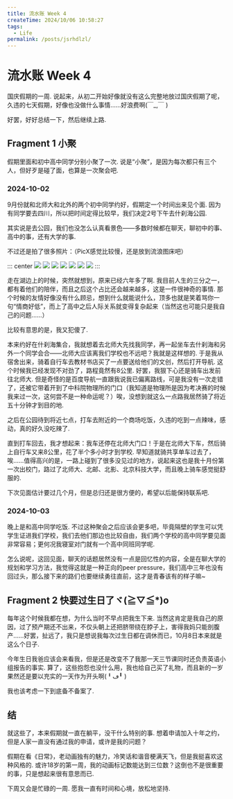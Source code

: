 ```yaml
---
title: 流水账 Week 4
createTime: 2024/10/06 10:58:27
tags:
  - Life
permalink: /posts/jsrhdlzl/
---
```


# 流水账 Week 4

国庆假期的一周. 说起来，从初二开始好像就没有这么完整地放过国庆假期了呢，久违的七天假期，好像也没做什么事情……好浪费啊(￣_,￣ )

好罢，好好总结一下，然后继续上路.

## Fragment 1 小聚

假期里面和初中高中同学分别小聚了一次. 说是“小聚”，是因为每次都只有三个人，但好歹是碰了面，也算是一次聚会吧.

### 2024-10-02

9月份就和北师大和北外的两个初中同学约好，假期定一个时间出来见个面. 因为有同学要去四川，所以把时间定得比较早，我们决定2号下午去什刹海公园.

其实说是去公园，我们也没怎么认真看景色——多数时候都在聊天，聊初中的事、高中的事，还有大学的事.

不过还是拍了很多照片：（PicX感觉比较慢，还是放到流浪图床吧）

::: center
  ![](https://p.sda1.dev/19/fccb6258aff7b0ad7cf4fba34d1c631d/2.jpg)
  ![](https://p.sda1.dev/19/2b30b7a0dce8c87bc588adb09a84b296/3.jpg)
  ![](https://p.sda1.dev/19/436ce3a72c06ea2d45a29affed282122/4.jpg)
  ![](https://p.sda1.dev/19/77dc594045826276a6324fbfc513203b/11.jpg)
  ![](https://p.sda1.dev/19/56b797f994e28b1c9d59313ac7f5b4d8/1.jpg)
  ![](https://p.sda1.dev/19/6d5b9e838a69ae8bde8b6a8acf5911d3/14.jpg)
  ![](https://p.sda1.dev/19/96a4af3b6f9c8fc2875dfc0d46832c45/12.jpg)
:::

走在湖边上的时候，突然就想到，原来已经六年多了啊. 我目前人生的三分之一，都有着他们的陪伴，而且之后这个占比还会越来越多，这是一件很神奇的事情. 那个时候的友情好像没有什么顾忌，想到什么就能说什么，顶多也就是笑着骂你一句“情商好低”，而上了高中之后人际关系就变得复杂起来（当然这也可能只是我自己的问题……）

比较有意思的是，我又犯傻了.

本来约好在什刹海集合，我就想着去北师大先找我同学，再一起坐车去什刹海和另外一个同学会合——北师大应该离我们学校也不远吧？我就是这样想的. 于是我从宿舍出来，骑着自行车去教材书店买了一点要送给他们的文创，然后打开导航. 这个时候我已经发现不对劲了，路程竟然有8公里. 好罢，我狠下心还是骑车出发前往北师大. 但是奇怪的是百度导航一直跟我说我已偏离路线，可是我没有一次走错了，还被它带着开到了中科院物理所的门口（我知道是物理所是因为考决赛的时候我来过一次，这何尝不是一种命运呢？）唉，没想到就这么一点路我居然骑了将近五十分钟才到目的地.

之后在公园待到将近七点，打车去附近的一个商场吃饭，久违的吃到一点辣味，感动，真的好久没吃辣了.

直到打车回去，我才想起来：我车还停在北师大门口！于是在北师大下车，然后骑上自行车又来8公里，花了半个多小时才到学校. 早知道就骑共享单车过去了，唉……值得高兴的是，一路上碰到了很多没见过的地方，说起来这也是我十月份第一次出校门，路过了北师大、北邮、北影、北京科技大学，而且晚上骑车感觉挺舒服的.

下次见面估计要过几个月，但是总归还是很方便的，希望以后能保持联系吧.

### 2024-10-03

晚上是和高中同学吃饭. 不过这种聚会之后应该会更多吧，毕竟隔壁的学生可以凭学生证进我们学校，我们去他们那边也比较自由，我们两个学校的高中同学要见面非常容易；更何况我寝室对门就有一个高中同班同学呢.

怎么说呢，这回见面，聊天的话题居然没有一点是回忆性的内容，全是在聊大学的规划和学习方法，我觉得这就是一种正向的peer pressure，我们高中三年也没有回过头，那么接下来的路们也要继续勇往直前，这才是青春该有的样子嘛~

## Fragment 2 快要过生日了ヾ(≧▽≦*)o

每年这个时候我都在想，为什么当时不早点把我生下来. 当然这肯定是我自己的原因，过了预产期还不出来，不仅头朝上还把脐带绕在脖子上，害得我妈只能剖腹产……好罢，扯远了，我只是想说我每次过生日都在调休而已，10月8日本来就是这么个日子.

今年生日我爸应该会来看我，但是还是改变不了我那一天三节课同时还负责英语小组报告的事实. 算了，这些抱怨也没什么用，我也给自己买了礼物，而且新的一岁果然还是要以充实的一天作为开头啊(╹ڡ╹ )

我也该考虑一下到底备不备案了.

## 结

就这些了，本来假期就一直在躺平，没干什么特别的事. 想着申请加入十年之约，但是人家一直没有通过我的申请，或许是我的问题？

假期在看《日常》，老动画独有的魅力，冷笑话和谐音梗满天飞，但是我挺喜欢这种风格的. 或许18岁的第一周，我的动画标记数能达到三位数？这倒也不是很重要的事，只是想起来很有意思而已.

下周又会是忙碌的一周. 愿我一直有时间和心境，放松地坚持.
